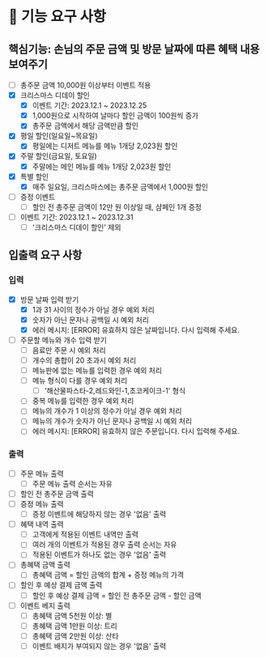 # 🚀 기능 요구 사항

## 핵심기능: 손님의 주문 금액 및 방문 날짜에 따른 혜택 내용 보여주기

- [ ] 총주문 금액 10,000원 이상부터 이벤트 적용
- [x] 크리스마스 디데이 할인
  - [x] 이벤트 기간: 2023.12.1 ~ 2023.12.25
  - [x] 1,000원으로 시작하여 날마다 할인 금액이 100원씩 증가
  - [x] 총주문 금액에서 해당 금액만큼 할인
- [x] 평일 할인(일요일~목요일)
  - [x] 평일에는 디저트 메뉴를 메뉴 1개당 2,023원 할인
- [x] 주말 할인(금요일, 토요일)
  - [x] 주말에는 메인 메뉴를 메뉴 1개당 2,023원 할인
- [x] 특별 할인
  - [x] 매주 일요일, 크리스마스에는 총주문 금액에서 1,000원 할인
- [ ] 증정 이벤트
  - [ ] 할인 전 총주문 금액이 12만 원 이상일 때, 샴페인 1개 증정
- [ ] 이벤트 기간: 2023.12.1 ~ 2023.12.31
  - [ ] '크리스마스 디데이 할인' 제외

## 입출력 요구 사항

### 입력

- [x] 방문 날짜 입력 받기
  - [x] 1과 31 사이의 정수가 아닐 경우 예외 처리
  - [x] 숫자가 아닌 문자나 공백일 시 예외 처리
  - [x] 에러 메시지: [ERROR] 유효하지 않은 날짜입니다. 다시 입력해 주세요.
- [ ] 주문할 메뉴와 개수 입력 받기
  - [ ] 음료만 주문 시 예외 처리
  - [ ] 개수의 총합이 20 초과시 예외 처리
  - [ ] 메뉴판에 없는 메뉴를 입력한 경우 예외 처리
  - [ ] 메뉴 형식이 다를 경우 예외 처리
    - [ ] '해산물파스타-2,레드와인-1,초코케이크-1' 형식
  - [ ] 중복 메뉴를 입력한 경우 예외 처리
  - [ ] 메뉴의 개수가 1 이상의 정수가 아닐 경우 예외 처리
  - [ ] 메뉴의 개수가 숫자가 아닌 문자나 공백일 시 예외 처리
  - [ ] 에러 메시지: [ERROR] 유효하지 않은 주문입니다. 다시 입력해 주세요.

### 출력

- [ ] 주문 메뉴 출력
  - [ ] 주문 메뉴 출력 순서는 자유
- [ ] 할인 전 총주문 금액 출력
- [ ] 증정 메뉴 출력
  - [ ] 증정 이벤트에 해당하지 않는 경우 '없음' 출력
- [ ] 혜택 내역 출력
  - [ ] 고객에게 적용된 이벤트 내역만 출력
  - [ ] 여러 개의 이벤트가 적용된 경우 출력 순서는 자유
  - [ ] 적용된 이벤트가 하나도 없는 경우 '없음' 출력
- [ ] 총혜택 금액 출력
  - [ ] 총혜택 금액 = 할인 금액의 합계 + 증정 메뉴의 가격
- [ ] 할인 후 예상 결제 금액 출력
  - [ ] 할인 후 예상 결제 금액 = 할인 전 총주문 금액 - 할인 금액
- [ ] 이벤트 베지 출력
  - [ ] 총혜택 금액 5천원 이상: 별
  - [ ] 총혜택 금액 1만원 이상: 트리
  - [ ] 총혜택 금액 2만원 이상: 산타
  - [ ] 이벤트 배지가 부여되지 않는 경우 '없음' 출력
